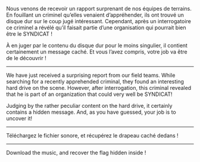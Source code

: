 Nous venons de recevoir un rapport surprenant de nos équipes de terrains. En fouillant un criminel qu’elles venaient d’appréhender, ils ont trouvé un disque dur sur le coup jugé intéressant. Cependant, après un interrogatoire ce criminel a révélé qu’il faisait partie d’une organisation qui pourrait bien être le SYNDICAT !

À en juger par le contenu du disque dur pour le moins singulier,  il contient certainement un message caché. Et vous l’avez compris, votre job va être de le découvrir ! 

-----------------------------

We have just received a surprising report from our field teams. While searching for a recently apprehended criminal, they found an interesting hard drive on the scene. However, after interrogation, this criminal revealed that he is part of an organization that could very well be SYNDICAT!

Judging by the rather peculiar content on the hard drive, it certainly contains a hidden message. And, as you have guessed, your job is to uncover it!

---------------------------------

Téléchargez le fichier sonore, et récupérez le drapeau caché dedans !

---------------------------------

Download the music, and recover the flag hidden inside !
